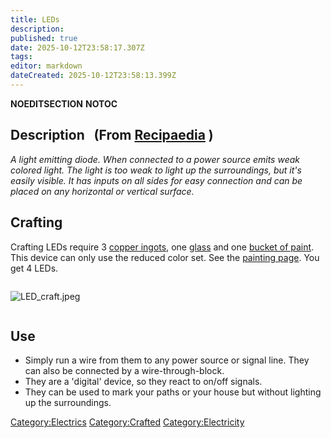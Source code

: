 ```yaml
---
title: LEDs
description: 
published: true
date: 2025-10-12T23:58:17.307Z
tags: 
editor: markdown
dateCreated: 2025-10-12T23:58:13.399Z
---
```


__NOEDITSECTION__ __NOTOC__

## **Description   (From [Recipaedia](.. "wikilink") )**

*A light emitting diode. When connected to a power source emits weak
colored light. The light is too weak to light up the surroundings, but
it's easily visible. It has inputs on all sides for easy connection and
can be placed on any horizontal or vertical surface.*

## Crafting

Crafting LEDs require 3 [copper ingots](copper_Ingot "wikilink"), one
[glass](glass "wikilink") and one [bucket of
paint](Paint_Bucket "wikilink"). This device can only use the reduced
color set. See the [painting
page](Painting#Paintable_Blocks "wikilink"). You get 4 LEDs.

<div style="overflow: hidden">

![LED_craft.jpeg](LED_craft.jpeg "LED_craft.jpeg")

</div>

## Use

  - Simply run a wire from them to any power source or signal line. They
    can also be connected by a wire-through-block.
  - They are a 'digital' device, so they react to on/off signals.
  - They can be used to mark your paths or your house but without
    lighting up the surroundings.

[Category:Electrics](Category:Electrics "wikilink")
[Category:Crafted](Category:Crafted "wikilink")
[Category:Electricity](Category:Electricity "wikilink")